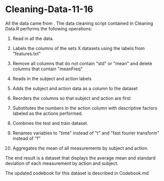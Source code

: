 # Cleaning-Data-11-16

All the data came from . The data cleaning script contained in Cleaning Data.R performs the following operations:

1. Read in all the data.

2. Labels the columns of the sets X datasets using the labels from "features.txt"

3. Remove all columns that do not contain "std" or "mean" and delete columns that contain "meanFreq"

4. Reads in the subject and action labels

5. Adds the subject and action data as a column to the dataset

6. Reorders the columns so that subject and action are first

7. Substitutes the numbers in the action column with descriptive factors labeled as the actions performed.

8. Combines the test and train dataset.

9. Renames variables to "time" instead of "t" and "fast fourier transform" instead of "f"

10. Aggregates the mean of all measurements by subject and action.

The end result is a dataset that displays the average mean and standard deviation of each measurement by action and subject.

The updated codebook for this dataset is described in Codebook.md
